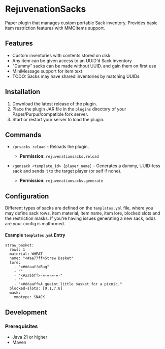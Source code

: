 # RejuvenationSacks

Paper plugin that manages custom portable Sack inventory. Provides basic item restriction features with MMOItems support.

## Features

- Custom inventories with contents stored on disk
- Any item can be given access to an UUID'd Sack inventory
- "Dummy" sacks can be made without UUID, and gain them on first use
- MiniMessage support for item text
- TODO: Sacks may have shared inventories by matching UUIDs

## Installation

1. Download the latest release of the plugin.
2. Place the plugin JAR file in the `plugins` directory of your Paper/Purpur/compatible fork server.
3. Start or restart your server to load the plugin.

## Commands

- `/prsacks reload` - Reloads the plugin.
  - **Permission**: `rejuvenationsacks.reload`

- `/gensack <template_id> [player_name]` - Generates a dummy, UUID-less sack and sends it to the target player (or self if none).
  - **Permission**: `rejuvenationsacks.generate`

## Configuration

Different types of sacks are defined on the `templates.yml` file, where you may define sack rows, item material, item name, item lore, blocked slots and the restriction masks. If you're having issues generating a new sack, odds are your config is malformed.

#### Example `templates.yml` Entry
```
straw_basket:
  rows: 1
  material: WHEAT
  name: "<#aa77ff>Straw Basket"
  lore:
    - "<#ddaaff>Bag"
    - ""
    - "<#aa55ff>-=-=-=-=-"
    - ""
    - "<#ddaaff>A quaint little basket for a picnic."
  blocked-slots: [0,1,7,8]
  mask:
    mmotype: SNACK
```

## Development

### Prerequisites

- Java 21 or higher
- Maven



